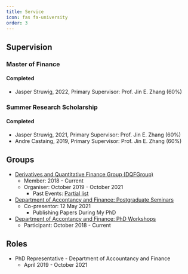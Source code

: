 ```yaml
---
title: Service
icon: fas fa-university
order: 3
---
```

## Supervision
### Master of Finance
#### Completed
- Jasper Struwig, 2022, Primary Supervisor: Prof. Jin E. Zhang (60%) 

### Summer Research Scholarship
#### Completed
- Jasper Struwig, 2021, Primary Supervisor: Prof. Jin E. Zhang (60%) 
- Andre Castaing, 2019, Primary Supervisor: Prof. Jin E. Zhang (60%)

## Groups
- [Derivatives and Quantitative Finance Group (DQFGroup)](https://blogs.otago.ac.nz/dqfg/)
  - Member: 2018 - Current
  - Organiser: October 2019 - October 2021
    - Past Events: [Partial list](https://pbeama.github.io/dqfg/)
- [Department of Accontancy and Finance: Postgraduate Seminars](https://sites.google.com/view/uoseminar)
  - Co-presentor: 12 May 2021
    - Publishing Papers During My PhD
- [Department of Accontancy and Finance: PhD Workshops](https://sites.google.com/view/uoworkshop)
  - Participant: October 2018 - Current
## Roles
- PhD Representative - Department of Accountancy and Finance
  - April 2019 - October 2021
